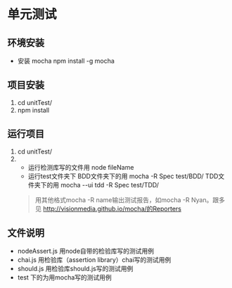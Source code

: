 # 单元测试
## 环境安装
* 安装 mocha npm install -g mocha

## 项目安装
1. cd unitTest/ 
2. npm install

## 运行项目 
1. cd unitTest/ 
2. 
   * 运行检测库写的文件用 node fileName
   * 运行test文件夹下 
   		BDD文件夹下的用 mocha -R Spec test/BDD/ 
   		TDD文件夹下的用 mocha --ui  tdd -R Spec test/TDD/ 
   > 用其他格式mocha -R name输出测试报告，如mocha -R Nyan。跟多见  http://visionmedia.github.io/mocha/的Reporters				


## 文件说明
* nodeAssert.js 用node自带的检验库写的测试用例
* chai.js 用检验库（assertion library）chai写的测试用例
* should.js 用检验库should.js写的测试用例
* test 下的为用mocha写的测试用例


	
